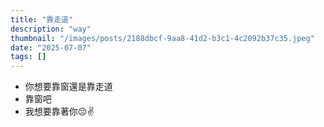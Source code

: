 ```yaml
---
title: "靠走道"
description: "way"
thumbnail: "/images/posts/2188dbcf-9aa8-41d2-b3c1-4c2092b37c35.jpeg"
date: "2025-07-07"
tags: []
---
```

- 你想要靠窗還是靠走道
- 靠窗吧
- 我想要靠著你😔✌️
